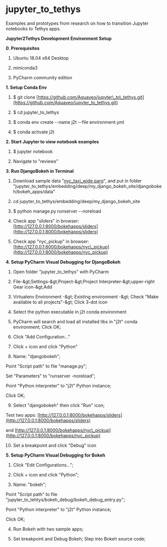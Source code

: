 # jupyter_to_tethys
Examples and prototypes from research on how to transition Jupyter notebooks to Tethys apps.

**Jupyter2Tethys Development Environment Setup**



**0. Prerequisites**

1) Ubuntu 18.04 x64 Desktop

2) miniconda3

3) PyCharm community edition

**1. Setup Conda Env**

1) $ git clone [https://github.com/Aquaveo/jupyter\_to\_tethys.git](https://github.com/Aquaveo/jupyter_to_tethys.git)

2) $ cd  jupyter\_to\_tethys

3) $ conda env create --name j2t --file environment.yml

4) $ conda activate j2t

**2. Start Jupyter to view notebook examples**

1) $ jupyter notebook

2) Navigate to &quot;reviews&quot;



**3. Run DjangoBokeh in Terminal**

1) Download sample data &quot;[nyc\_taxi\_wide.parq](https://s3.amazonaws.com/datashader-data/nyc_taxi_wide.parq)&quot;, and put in folder &quot;jupyter\_to\_tethys/embedding/deep/my\_django\_bokeh\_site/djangobokeh/bokeh\_apps/data&quot;

2) cd jupyter\_to\_tethys/embedding/deep/my\_django\_bokeh\_site

3) $ python manage.py runserver --noreload

4) Check app &quot;sliders&quot; in browser: [http://127.0.0.1:8000/bokehapps/sliders](http://127.0.0.1:8000/bokehapps/sliders)

5) Check app &quot;nyc\_pickup&quot; in browser: [http://127.0.0.1:8000/bokehapps/nyc\_pickup](http://127.0.0.1:8000/bokehapps/nyc_pickup)



**4. Setup PyCharm Visual Debugging for DjangoBokeh**

1) Open folder &quot;jupyter\_to\_tethys&quot; with PyCharm

2) File-\&gt;Settings-\&gt;Project-\&gt;Project Interpreter-\&gt;upper-right Gear icon-\&gt;Add

3) Virtualenv Environment -\&gt; Existing environment -\&gt; Check &quot;Make available to all projects&quot;-\&gt; Click 3-dot icon



4) Select the python executable in j2t conda environment

5) PyCharm will search and load all installed libs in &quot;j2t&quot; conda environment; Click OK;



6) Click &quot;Add Configuration...&quot;

7) Click + icon and click &quot;Python&quot;

8) Name: &quot;djangobokeh&quot;;

Point &quot;Script path&quot; to file &quot;manage.py&quot;;

Set &quot;Parameters&quot;  to &quot;runserver -noreload&quot;;

Point &quot;Python interpreter&quot; to &quot;j2t&quot; Python instance;

Click OK;



9) Select &quot;djangobokeh&quot; then click &quot;Run&quot; icon;

Test two apps: [http://127.0.0.1:8000/bokehapps/sliders](http://127.0.0.1:8000/bokehapps/sliders)

and [http://127.0.0.1:8000/bokehapps/nyc\_pickup](http://127.0.0.1:8000/bokehapps/nyc_pickup)

10) Set a breakpoint and click &quot;Debug&quot; icon



**5. Setup PyCharm Visual Debugging for Bokeh**

1) Click &quot;Edit Configurations...&quot;;

2) Click + icon and click &quot;Python&quot;;

3) Name: &quot;bokeh&quot;;

Point &quot;Script path&quot; to file &quot;jupyter\_to\_tehtys/bokeh\_debug/bokeh\_debug\_entry.py&quot;;

Point &quot;Python interpreter&quot; to &quot;j2t&quot; Python instance;

Click OK;

4) Run Bokeh with two sample apps;

5) Set breakpoint and Debug Bokeh; Step into Bokeh source code;